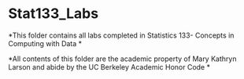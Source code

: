 # Stat133_Labs

*This folder contains all labs completed in Statistics 133- Concepts in Computing with Data * 

*All contents of this folder are the academic property of Mary Kathryn Larson and abide by the UC Berkeley Academic Honor Code *

